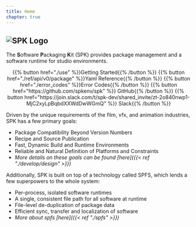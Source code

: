```yaml
---
title: Home
chapter: true
---
```


<img style="max-width: 200px"
alt="SPK Logo" src="/images/spk_black.png"/>
---

The **S**oftware **P**ackaging **K**it (SPK) provides package management and a software runtime for studio environments.

<div style="text-align: center; width: 100%">{{% button href="./use" %}}Getting Started{{% /button %}} {{% button href="./ref/api/v0/package" %}}Yaml Reference{{% /button %}} {{% button href="./error_codes" %}}Error Codes{{% /button %}} {{% button href="https://github.com/spkenv/spk" %}}<span class="fa-brands fa-github"></span> GitHub{{% /button %}} {{% button href="https://join.slack.com/t/spk-dev/shared_invite/zt-2o840nwp1-MjC2xyLpBqbdXXWdDwWGmQ" %}}<span class="fa-brands fa-slack"></span> Slack{{% /button %}}
</div>

Driven by the unique requirements of the film, vfx, and animation industries, SPK has a few primary goals:

- Package Compatibility Beyond Version Numbers
- Recipe and Source Publication
- Fast, Dynamic Build and Runtime Environments
- Reliable and Natural Definition of Platforms and Constraints
- _More details on these goals can be found [here]({{< ref "./develop/design" >}})_

Additionally, SPK is built on top of a technology called SPFS, which lends a few superpowers to the whole system:

- Per-process, isolated software runtimes
- A single, consistent file path for all software at runtime
- File-level de-duplication of package data
- Efficient sync, transfer and localization of software
- _More about spfs [here]({{< ref "./spfs" >}})_
